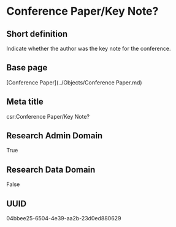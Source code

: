 # Conference Paper/Key Note?
## Short definition
Indicate whether the author was the key note for the conference.
## Base page
[Conference Paper](../Objects/Conference Paper.md)
## Meta title
csr:Conference Paper/Key Note?
## Research Admin Domain
True
## Research Data Domain
False
## UUID
04bbee25-6504-4e39-aa2b-23d0ed880629
